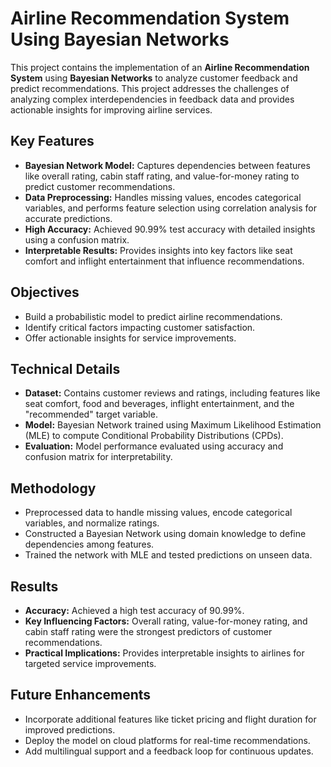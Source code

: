# Airline Recommendation System Using Bayesian Networks

This project contains the implementation of an **Airline Recommendation System** using **Bayesian Networks** to analyze customer feedback and predict recommendations. This project addresses the challenges of analyzing complex interdependencies in feedback data and provides actionable insights for improving airline services.

## Key Features
- **Bayesian Network Model:** Captures dependencies between features like overall rating, cabin staff rating, and value-for-money rating to predict customer recommendations.
- **Data Preprocessing:** Handles missing values, encodes categorical variables, and performs feature selection using correlation analysis for accurate predictions.
- **High Accuracy:** Achieved 90.99% test accuracy with detailed insights using a confusion matrix.
- **Interpretable Results:** Provides insights into key factors like seat comfort and inflight entertainment that influence recommendations.

## Objectives
- Build a probabilistic model to predict airline recommendations.
- Identify critical factors impacting customer satisfaction.
- Offer actionable insights for service improvements.

## Technical Details
- **Dataset:** Contains customer reviews and ratings, including features like seat comfort, food and beverages, inflight entertainment, and the "recommended" target variable.
- **Model:** Bayesian Network trained using Maximum Likelihood Estimation (MLE) to compute Conditional Probability Distributions (CPDs).
- **Evaluation:** Model performance evaluated using accuracy and confusion matrix for interpretability.

## Methodology
- Preprocessed data to handle missing values, encode categorical variables, and normalize ratings.
- Constructed a Bayesian Network using domain knowledge to define dependencies among features.
- Trained the network with MLE and tested predictions on unseen data.

## Results
- **Accuracy:** Achieved a high test accuracy of 90.99%.
- **Key Influencing Factors:** Overall rating, value-for-money rating, and cabin staff rating were the strongest predictors of customer recommendations.
- **Practical Implications:** Provides interpretable insights to airlines for targeted service improvements.

## Future Enhancements
- Incorporate additional features like ticket pricing and flight duration for improved predictions.
- Deploy the model on cloud platforms for real-time recommendations.
- Add multilingual support and a feedback loop for continuous updates.

